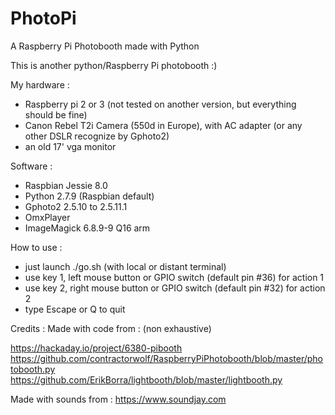 # PhotoPi
A Raspberry Pi Photobooth made with Python

This is another python/Raspberry Pi photobooth :)

My hardware :
- Raspberry pi 2 or 3 (not tested on another version, but everything should be fine)
- Canon Rebel T2i Camera (550d in Europe), with AC adapter (or any other DSLR recognize by Gphoto2)
- an old 17' vga monitor

Software :
- Raspbian Jessie 8.0
- Python 2.7.9 (Raspbian default)
- Gphoto2 2.5.10 to 2.5.11.1
- OmxPlayer
- ImageMagick 6.8.9-9 Q16 arm

How to use :
- just launch ./go.sh (with local or distant terminal)
- use key 1, left mouse button or GPIO switch (default pin #36) for action 1
- use key 2, right mouse button or GPIO switch (default pin #32) for action 2
- type Escape or Q to quit

Credits :
Made with code from : (non exhaustive)

https://hackaday.io/project/6380-pibooth
https://github.com/contractorwolf/RaspberryPiPhotobooth/blob/master/photobooth.py
https://github.com/ErikBorra/lightbooth/blob/master/lightbooth.py

Made with sounds from :
https://www.soundjay.com
